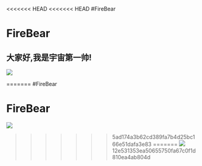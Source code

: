 <<<<<<< HEAD
<<<<<<< HEAD
#FireBear
# FireBear
## 大家好,我是宇宙第一帅!
![](https://timgsa.baidu.com/timg?image&quality=80&size=b9999_10000&sec=1493978567195&di=33500c26af7cb393a4b70807d5a11da6&imgtype=0&src=http%3A%2F%2Fimage.tianjimedia.com%2FuploadImages%2F2015%2F285%2F38%2F0E743HD5TJJP.jpg)

=======
#FireBear
# FireBear
![](https://imgsa.baidu.com/baike/c0%3Dbaike150%2C5%2C5%2C150%2C50/sign=ebd4cdc7ac18972bb737089887a410ec/b8014a90f603738d92b5fdf1b41bb051f919ec62.jpg)
>>>>>>> 5ad174a3b62cd389fa7b4d25bc166e51dafa3e83
=======
![](https://timgsa.baidu.com/timg?image&quality=80&size=b9999_10000&sec=1493988496811&di=18c9f6083ec804d75806ce622cf24cd6&imgtype=0&src=http%3A%2F%2Fhiphotos.baidu.com%2Ffeed%2Fpic%2Fitem%2F7dd98d1001e93901b61c631171ec54e736d19687.jpg)
>>>>>>> 12e531353ea50655750fa67c0f1d810ea4ab804d
